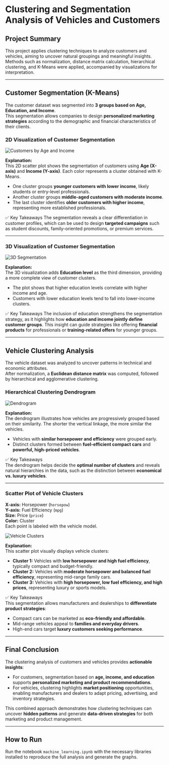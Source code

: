 # Clustering and Segmentation Analysis of Vehicles and Customers

## Project Summary

This project applies clustering techniques to analyze customers and vehicles, aiming to uncover natural groupings and meaningful insights. Methods such as normalization, distance matrix calculation, hierarchical clustering, and K-Means were applied, accompanied by visualizations for interpretation.  

---

## Customer Segmentation (K-Means)

The customer dataset was segmented into **3 groups based on Age, Education, and Income**.  
This segmentation allows companies to design **personalized marketing strategies** according to the demographic and financial characteristics of their clients.

### 2D Visualization of Customer Segmentation

![Customers by Age and Income](https://raw.githubusercontent.com/LuisBuruato/M-L-Principles-/main/images/clientes_edad_ingreso.png)

**Explanation:**  
This 2D scatter plot shows the segmentation of customers using **Age (X-axis)** and **Income (Y-axis)**. Each color represents a cluster obtained with K-Means.  

- One cluster groups **younger customers with lower income**, likely students or entry-level professionals.  
- Another cluster groups **middle-aged customers with moderate income**.  
- The last cluster identifies **older customers with higher income**, representing more established professionals.  

✅ Key Takeaways 
The segmentation reveals a clear differentiation in customer profiles, which can be used to design **targeted campaigns** such as student discounts, family-oriented promotions, or premium services.

---

### 3D Visualization of Customer Segmentation

![3D Segmentation](https://raw.githubusercontent.com/LuisBuruato/M-L-Principles-/main/images/3D_customer_segmentation.png)

**Explanation:**  
The 3D visualization adds **Education level** as the third dimension, providing a more complete view of customer clusters.  

- The plot shows that higher education levels correlate with higher income and age.  
- Customers with lower education levels tend to fall into lower-income clusters.  

✅ Key Takeaways 
The inclusion of education strengthens the segmentation strategy, as it highlights how **education and income jointly define customer groups**. This insight can guide strategies like offering **financial products** for professionals or **training-related offers** for younger groups.

---

## Vehicle Clustering Analysis

The vehicle dataset was analyzed to uncover patterns in technical and economic attributes.  
After normalization, a **Euclidean distance matrix** was computed, followed by hierarchical and agglomerative clustering.  

### Hierarchical Clustering Dendrogram

![Dendrogram](https://raw.githubusercontent.com/LuisBuruato/M-L-Principles-/main/images/dendrogram.png)

**Explanation:**  
The dendrogram illustrates how vehicles are progressively grouped based on their similarity. The shorter the vertical linkage, the more similar the vehicles.  

- Vehicles with **similar horsepower and efficiency** were grouped early.  
- Distinct clusters formed between **fuel-efficient compact cars** and **powerful, high-priced vehicles**.  

✅ Key Takeaways  
The dendrogram helps decide the **optimal number of clusters** and reveals natural hierarchies in the data, such as the distinction between **economical vs. luxury vehicles**.

---

### Scatter Plot of Vehicle Clusters

**X-axis:** Horsepower (`horsepow`)  
**Y-axis:** Fuel Efficiency (`mpg`)  
**Size:** Price (`price`)  
**Color:** Cluster  
Each point is labeled with the vehicle model.  

![Vehicle Clusters](https://raw.githubusercontent.com/LuisBuruato/M-L-Principles-/main/images/clusters_scatter.png)

**Explanation:**  
This scatter plot visually displays vehicle clusters:  

- **Cluster 1:** Vehicles with **low horsepower and high fuel efficiency**, typically compact and budget-friendly.  
- **Cluster 2:** Vehicles with **moderate horsepower and balanced fuel efficiency**, representing mid-range family cars.  
- **Cluster 3:** Vehicles with **high horsepower, low fuel efficiency, and high prices**, representing luxury or sports models.  

✅ Key Takeaways  
This segmentation allows manufacturers and dealerships to **differentiate product strategies**:  
- Compact cars can be marketed as **eco-friendly and affordable**.  
- Mid-range vehicles appeal to **families and everyday drivers**.  
- High-end cars target **luxury customers seeking performance**.

---

## Final Conclusion

The clustering analysis of customers and vehicles provides **actionable insights**:  

- For customers, segmentation based on **age, income, and education** supports **personalized marketing and product recommendations**.  
- For vehicles, clustering highlights **market positioning** opportunities, enabling manufacturers and dealers to adapt pricing, advertising, and inventory strategies.  

This combined approach demonstrates how clustering techniques can uncover **hidden patterns** and generate **data-driven strategies** for both marketing and product management.  

---

## How to Run

Run the notebook `machine_learning.ipynb` with the necessary libraries installed to reproduce the full analysis and generate the graphs.


